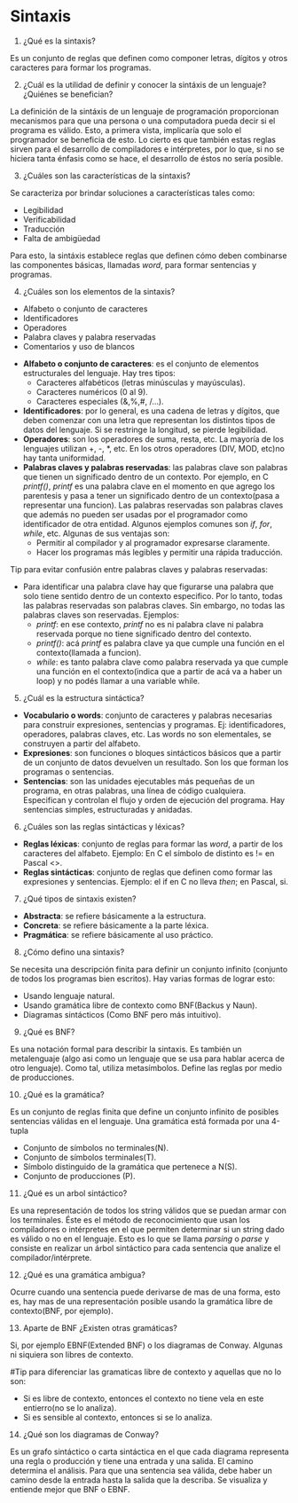 # Sintaxis

1. ¿Qué es la sintaxis?

Es un conjunto de reglas que definen como componer letras, dígitos y otros caracteres para formar los programas.

2. ¿Cuál es la utilidad de definir y conocer la sintáxis de un lenguaje? ¿Quiénes se benefician?

La definición de la sintáxis de un lenguaje de programación proporcionan mecanismos para que una persona o una computadora pueda decir si el programa es válido. Esto, a primera vista, implicaría que solo el programador se beneficia de esto. Lo cierto es que también estas reglas sirven para el desarrollo de compiladores e intérpretes, por lo que, si no se hiciera tanta énfasis como se hace, el desarrollo de éstos no sería posible.

3. ¿Cuáles son las características de la sintaxis?

Se caracteriza por brindar soluciones a características tales como:
* Legibilidad
* Verificabilidad
* Traducción
* Falta de ambigüedad

Para esto, la sintáxis establece reglas que definen cómo deben combinarse las componentes básicas, llamadas *word*, para formar sentencias y programas.

4. ¿Cuáles son los elementos de la sintaxis?

* Alfabeto o conjunto de caracteres
* Identificadores
* Operadores
* Palabra claves y palabra reservadas
* Comentarios y uso de blancos

- **Alfabeto o conjunto de caracteres**: es el conjunto de elementos estructurales del lenguaje. Hay tres tipos:
  + Caracteres alfabéticos (letras minúsculas y mayúsculas).
  + Caracteres numéricos (0 al 9).
  + Caracteres especiales (&,%,#, /…).
- **Identificadores**: por lo general, es una cadena de letras y dígitos, que deben comenzar con una letra que representan los distintos tipos de datos del lenguaje. Si se restringe la longitud, se pierde legibilidad.
- **Operadores**: son los operadores de suma, resta, etc. La mayoría de los lenguajes utilizan +, -, *, etc. En los otros operadores (DIV, MOD, etc)no hay tanta uniformidad.
- **Palabras claves y palabras reservadas**: las palabras clave son palabras que tienen un significado dentro de un contexto. Por ejemplo, en C *printf()*, *printf* es una palabra clave en el momento en que agrego los parentesis y pasa a tener un significado dentro de un contexto(pasa a representar una funcion). Las palabras reservadas son palabras claves que además no pueden ser usadas por el programador como identificador de otra entidad. Algunos ejemplos comunes son *if*, *for*, *while*, etc. Algunas de sus ventajas son: 
  + Permitir al compilador y al programador expresarse claramente.
  + Hacer los programas más legibles y permitir una rápida traducción.

Tip para evitar confusión entre palabras claves y palabras reservadas:
  * Para identificar una palabra clave hay que figurarse una palabra que solo tiene sentido dentro de un contexto especifico. Por lo tanto, todas las palabras reservadas son palabras claves. Sin embargo, no todas las palabras claves son reservadas. Ejemplos: 
    + *printf*: en ese contexto, *printf* no es ni palabra clave ni palabra reservada porque no tiene significado dentro del contexto.
    + *printf()*: acá *printf* es palabra clave ya que cumple una función en el contexto(llamada a funcion).
    + *while*: es tanto palabra clave como palabra reservada ya que cumple una función en el contexto(indica que a partir de acá va a haber un loop) y no podés llamar a una variable while.
  
5. ¿Cuál es la estructura sintáctica?

* **Vocabulario o words**: conjunto de caracteres y palabras necesarias para construir expresiones, sentencias y programas. Ej: identificadores, operadores, palabras claves, etc. Las words no son elementales, se construyen a partir del alfabeto.
* **Expresiones**: son funciones o bloques sintácticos básicos que a partir de un conjunto de datos devuelven un resultado. Son los que forman los programas o sentencias.
* **Sentencias**: son las unidades ejecutables más pequeñas de un programa, en otras palabras, una línea de código cualquiera. Especifican y controlan el flujo y orden de ejecución del programa. Hay sentencias simples, estructuradas y anidadas.

6. ¿Cuáles son las reglas sintácticas y léxicas?

* **Reglas léxicas**: conjunto de reglas para formar las *word*, a partir de los caracteres del alfabeto. Ejemplo: En C el símbolo de distinto es != en Pascal <>.
* **Reglas sintácticas**: conjunto de reglas que definen como formar las expresiones y sentencias. Ejemplo: el if en C no lleva *then*; en Pascal, si.

7. ¿Qué tipos de sintaxis existen?

* **Abstracta**: se refiere básicamente a la estructura.
* **Concreta**: se refiere básicamente a la parte léxica.
* **Pragmática**: se refiere básicamente al uso práctico.

8. ¿Cómo defino una sintaxis?

  Se necesita una descripción finita para definir un conjunto infinito (conjunto de todos los programas bien escritos). Hay varias formas de lograr esto:
  + Usando lenguaje natural.
  + Usando gramática libre de contexto como BNF(Backus y Naun).
  + Diagramas sintácticos (Como BNF pero más intuitivo).
  
9. ¿Qué es BNF?

Es una notación formal para describir la sintaxis. Es también un metalenguaje (algo asi como un lenguaje que se usa para hablar acerca de otro lenguaje). Como tal, utiliza metasímbolos. Define las reglas por medio de producciones.

10. ¿Qué es la gramática?

Es un conjunto de reglas finita que define un conjunto infinito de posibles sentencias válidas en el lenguaje. Una gramática está formada por una 4-tupla
  * Conjunto de símbolos no terminales(N).
  * Conjunto de símbolos terminales(T).
  * Símbolo distinguido de la gramática que pertenece a N(S).
  * Conjunto de producciones (P).

11. ¿Qué es un arbol sintáctico?

Es una representación de todos los string válidos que se puedan armar con los terminales. Éste es el método de reconocimiento que usan los compiladores o intérpretes en el que permiten determinar si un string dado es válido o no en el lenguaje. Esto es lo que se llama *parsing* o *parse* y consiste en realizar un árbol sintáctico para cada sentencia que analize el compilador/intérprete.

12. ¿Qué es una gramática ambigua?

Ocurre cuando una sentencia puede derivarse de mas de una forma, esto es, hay mas de una representación posible usando la gramática libre de contexto(BNF, por ejemplo).

13. Aparte de BNF ¿Existen otras gramáticas?

Si, por ejemplo EBNF(Extended BNF) o los diagramas de Conway. Algunas ni siquiera son libres de contexto.

#Tip para diferenciar las gramaticas libre de contexto y aquellas que no lo son:
* Si es libre de contexto, entonces el contexto no tiene vela en este entierro(no se lo analiza).
* Si es sensible al contexto, entonces si se lo analiza.

14. ¿Qué son los diagramas de Conway?

Es un grafo sintáctico o carta sintáctica en el que cada diagrama representa una regla o producción y tiene una entrada y una salida. El camino determina el análisis. Para que una sentencia sea válida, debe haber un camino desde la entrada hasta la salida que la describa. Se visualiza y entiende mejor que BNF o EBNF.
